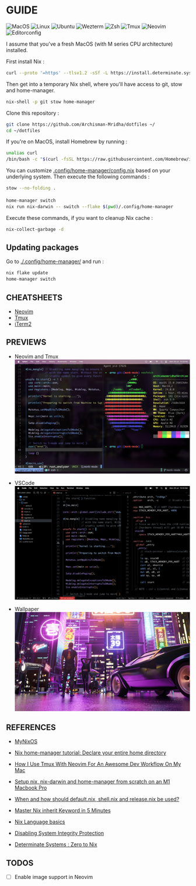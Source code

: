 # GUIDE

<p>
	<img alt="MacOS" src="https://img.shields.io/badge/macOS-000?logo=macos&logoColor=fff&style=for-the-badge" />
	<img alt="Linux" src="https://img.shields.io/badge/Linux-FCC624?logo=linux&logoColor=000&style=for-the-badge" />
	<img alt="Ubuntu" src="https://img.shields.io/badge/Ubuntu-E95420?logo=ubuntu&logoColor=fff&style=for-the-badge" />
	<img alt="Wezterm" src="https://img.shields.io/badge/WezTerm-4E49EE?logo=wezterm&logoColor=fff&style=for-the-badge" />
	<img alt="Zsh" src="https://img.shields.io/badge/Zsh-F15A24?logo=zsh&logoColor=fff&style=for-the-badge" />
	<img alt="Tmux" src="https://img.shields.io/badge/tmux-1BB91F?logo=tmux&logoColor=fff&style=for-the-badge" />
	<img alt="Neovim" src="https://img.shields.io/badge/Neovim-57A143?logo=neovim&logoColor=fff&style=for-the-badge" />
	<img alt="Editorconfig" src="https://img.shields.io/badge/EditorConfig-FEFEFE?logo=editorconfig&logoColor=000&style=for-the-badge" />
</p>

I assume that you've a fresh MacOS (with M series CPU architecture) installed.

First install Nix :

```sh
curl --proto '=https' --tlsv1.2 -sSf -L https://install.determinate.systems/nix | sh -s -- install
```

Then get into a temporary Nix shell, where you'll have access to git, stow and home-manager.

```sh
nix-shell -p git stow home-manager
```

Clone this repository :

```sh
git clone https://github.com/Archisman-Mridha/dotfiles ~/
cd ~/dotfiles
```

If you're on MacOS, install Homebrew by running :
```sh
unalias curl
/bin/bash -c "$(curl -fsSL https://raw.githubusercontent.com/Homebrew/install/HEAD/install.sh)"
```

You can customize [.config/home-manager/config.nix](.config/home-manager/config.nix) based on your
underlying system. Then execute the following commands :

```sh
stow --no-folding .

home-manager switch
nix run nix-darwin -- switch --flake $(pwd)/.config/home-manager
```

Execute these commands, if you want to cleanup Nix cache :

```sh
nix-collect-garbage -d
```

## Updating packages

Go to [./.config/home-manager/](./.config/home-manager/) and run :
```sh
nix flake update
home-manager switch
```

## CHEATSHEETS

- [Neovim](https://gist.github.com/Archisman-Mridha/41923c35fec46d46497a06bdca56cb6f)
- [Tmux](https://gist.github.com/Archisman-Mridha/d0157da78bac7e1675aa15cfdfa2eb97)
- [iTerm2](https://gist.github.com/Archisman-Mridha/b7654858acb1d7169482f1307b786a67)

## PREVIEWS

- Neovim and Tmux
  ![Neovim and Tmux](./previews/neovim-and-tmux.png)

- VSCode
  ![VSCode](./previews/vscode.png)

- Wallpaper
  ![Wallpaper](./previews/wallpaper.jpg)

## REFERENCES

- [MyNixOS](https://mynixos.com)

- [Nix home-manager tutorial: Declare your entire home directory](https://youtu.be/FcC2dzecovw)

- [How I Use Tmux With Neovim For An Awesome Dev Workflow On My Mac](https://www.youtube.com/watch?v=U-omALWIBos)

- [Setup nix, nix-darwin and home-manager from scratch on an M1 Macbook Pro](https://gist.github.com/jmatsushita/5c50ef14b4b96cb24ae5268dab613050)

- [When and how should default.nix, shell.nix and release.nix be used?](https://stackoverflow.com/questions/44088192/when-and-how-should-default-nix-shell-nix-and-release-nix-be-used)

- [Master Nix inherit Keyword in 5 Minutes](https://www.ersocon.net/articles/master-nix-inherit-keyword-in-5-minutes~c464b126-0d57-4971-9a87-2515f9aa8d19)

- [Nix Language basics](https://nix.dev/tutorials/nix-language.html)

- [Disabling System Integrity Protection](https://github.com/koekeishiya/yabai/wiki/Disabling-System-Integrity-Protection)
- [Determinate Systems : Zero to Nix](https://zero-to-nix.com)

## TODOS

- [ ] Enable image support in Neovim
